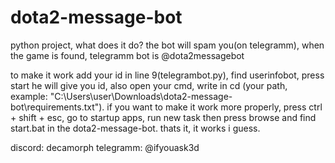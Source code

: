 # dota2-message-bot
python project, what does it do? the bot will spam you(on telegramm), when the game is found, telegramm bot is @dota2messagebot

to make it work add your id in line 9(telegrambot.py), find userinfobot, press start he will give you id, also open your cmd, write in cd (your path, example: "C:\Users\user\Downloads\dota2-message-bot\requirements.txt"). if you want to make it work more properly, press ctrl + shift + esc, go to startup apps, run new task then press browse and find start.bat in the dota2-message-bot. thats it, it works i guess.

discord: decamorph
telegramm: @ifyouask3d

